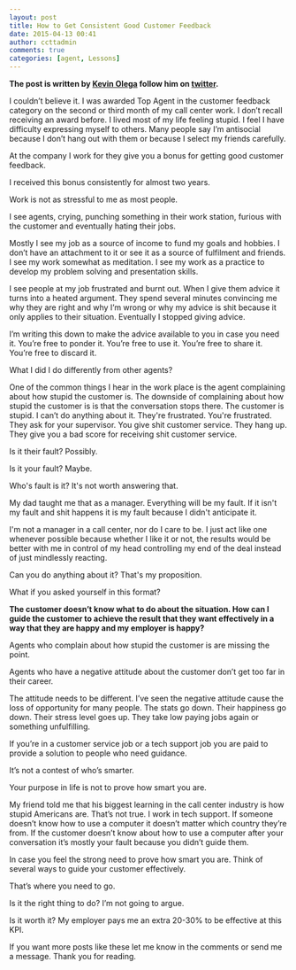 ```yaml
---
layout: post
title: How to Get Consistent Good Customer Feedback
date: 2015-04-13 00:41
author: ccttadmin
comments: true
categories: [agent, Lessons]
---
```

<strong>The post is written by <a href="http://kevinolega.com">Kevin Olega</a> follow him on <a href="http://twitter.com/kevinolega">twitter</a>.</strong>

I couldn’t believe it. I was awarded Top Agent in the customer feedback category on the second or third month of my call center work. I don’t recall receiving an award before. I lived most of my life feeling stupid. I feel I have difficulty expressing myself to others. Many people say I’m antisocial because I don’t hang out with them or because I select my friends carefully.

At the company I work for they give you a bonus for getting good customer feedback.

I received this bonus consistently for almost two years.

Work is not as stressful to me as most people.

I see agents, crying, punching something in their work station, furious with the customer and eventually hating their jobs.

Mostly I see my job as a source of income to fund my goals and hobbies. I don’t have an attachment to it or see it as a source of fulfilment and friends. I see my work somewhat as meditation. I see my work as a practice to develop my problem solving and presentation skills.

I see people at my job frustrated and burnt out. When I give them advice it turns into a heated argument. They spend several minutes convincing me why they are right and why I’m wrong or why my advice is shit because it only applies to their situation. Eventually I stopped giving advice.

I’m writing this down to make the advice available to you in case you need it. You’re free to ponder it. You’re free to use it. You’re free to share it. You’re free to discard it.

What I did I do differently from other agents?

One of the common things I hear in the work place is the agent complaining about how stupid the customer is. The downside of complaining about how stupid the customer is is that the conversation stops there. The customer is stupid. I can’t do anything about it. They're frustrated. You're frustrated. They ask for your supervisor. You give shit customer service. They hang up. They give you a bad score for receiving shit customer service.

Is it their fault? Possibly.

Is it your fault? Maybe.

Who's fault is it? It's not worth answering that.

My dad taught me that as a manager. Everything will be my fault. If it isn't my fault and shit happens it is my fault because I didn't anticipate it.

I'm not a manager in a call center, nor do I care to be. I just act like one whenever possible because whether I like it or not, the results would be better with me in control of my head controlling my end of the deal instead of just mindlessly reacting.

Can you do anything about it? That's my proposition.

What if you asked yourself in this format?

<strong>The customer doesn’t know what to do about the situation. How can I guide the customer to achieve the result that they want effectively in a way that they are happy and my employer is happy?</strong>

Agents who complain about how stupid the customer is are missing the point.

Agents who have a negative attitude about the customer don’t get too far in their career.

The attitude needs to be different. I’ve seen the negative attitude cause the loss of opportunity for many people. The stats go down. Their happiness go down. Their stress level goes up. They take low paying jobs again or something unfulfilling.

If you’re in a customer service job or a tech support job you are paid to provide a solution to people who need guidance.

It’s not a contest of who’s smarter.

Your purpose in life is not to prove how smart you are.

My friend told me that his biggest learning in the call center industry is how stupid Americans are. That’s not true. I work in tech support. If someone doesn’t know how to use a computer it doesn’t matter which country they’re from. If the customer doesn’t know about how to use a computer after your conversation it’s mostly your fault because you didn’t guide them.

In case you feel the strong need to prove how smart you are. Think of several ways to guide your customer effectively.

That’s where you need to go.

Is it the right thing to do? I’m not going to argue.

Is it worth it? My employer pays me an extra 20-30% to be effective at this KPI.

If you want more posts like these let me know in the comments or send me a message. Thank you for reading.
